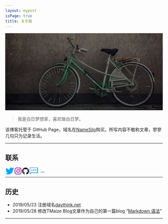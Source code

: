 ```yaml
---
layout: mypost
isPage: true
title: 关于我
---
```


![自行车](/img/bike.jpg)
<br/>
> 我是白日梦想家，喜欢做白日梦。

该博客托管于 GitHub Page，域名在[NameSilo](https://www.namesilo.com/?rid=baa1b76ph)购买。所写内容不敢称文章，寥寥几句只为记录生活。
<br/>

***
## 联系

<a href="https://twitter.com/caiwoshiwho" target="_blank"><img src="/img/twitter-logo.png" align="left"> </a>&nbsp;&nbsp;<a href="https://www.instagram.com/caiwoshiwho/" target="_blank"><img src="/img/instagram-logo.png" align="left">&nbsp;&nbsp;</a><a href="https://github.com/Devinteng" target="_blank"><img src="/img/Github-logo.png" align="left"> </a>&nbsp;&nbsp;<a href="https://daythink.net/pages/%E7%95%99%E8%A8%80.html" target="_blank"><img src="/img/chat-logo.png" align="left"> </a>

***
## 历史
+ 2019/05/23 注册域名[daythink.net](https://daythink.net)
+ 2019/05/28 修改TMaize Blog文章作为自己的第一篇blog “[Markdown 语法](https://daythink.net/posts/2019/05/28/Markdown-%E8%AF%AD%E6%B3%95.html)”

***

